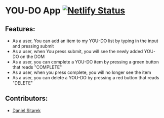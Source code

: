 # YOU-DO App [![Netlify Status](https://api.netlify.com/api/v1/badges/593c8873-1cc6-451f-b38e-50d1d4dcf0ce/deploy-status)](https://app.netlify.com/sites/djs-you-do/deploys)

## Features:
- As a user, You can add an item to my YOU-DO list by typing in the input and pressing submit
- As a user, when You press submit, you will see the newly added YOU-DO on the DOM
- As a user, you can complete a YOU-DO item by pressing a green button that reads "COMPLETE"
- As a user, when you press complete, you will no longer see the item
- As a user, you can delete a YOU-DO by pressing a red button that reads "DELETE"

## Contributors:
- [Daniel Sitarek](https://github.com/dsitarek)
